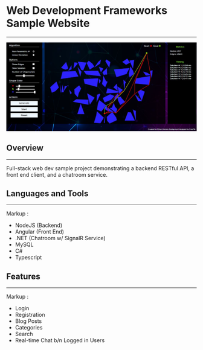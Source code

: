 # Web Development Frameworks Sample Website #
----
![alt text](https://raw.githubusercontent.com/Avatarati/A-Star-GUI/master/Screenshots/50%20Obstacles.JPG)

## Overview ##
----
Full-stack web dev sample project demonstrating a backend RESTful API, a front end client, and a chatroom service.

## Languages and Tools ##
----
Markup : 
* NodeJS (Backend)
* Angular (Front End)
* .NET (Chatroom w/ SignalR Service)
* MySQL
* C#
* Typescript

## Features ##
----
Markup : 
* Login
* Registration
* Blog Posts
* Categories
* Search
* Real-time Chat b/n Logged in Users
